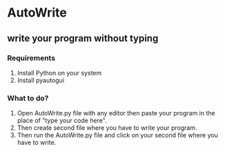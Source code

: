 # AutoWrite
## write your program without typing

### Requirements
1. Install Python on your system
2. Install pyautogui

### What to do?
1. Open AutoWrite.py file with any editor then paste your program in the place of "type your code here".
2. Then create second file where you have to write your program.
3. Then run the AutoWrite.py file and click on your second file where you have to write.
